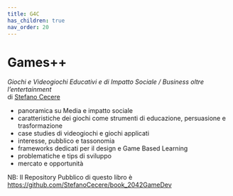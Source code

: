 ```yaml
---
title: G4C
has_children: true
nav_order: 20
---
```


# Games++
*Giochi e Videogiochi Educativi e di Impatto Sociale / Business oltre l’entertainment*  
di [Stefano Cecere](https://github.com/StefanoCecere)

- panoramica su Media e impatto sociale
- caratteristiche dei giochi come strumenti di educazione, persuasione e trasformazione
- case studies di videogiochi e giochi applicati
- interesse, pubblico e tassonomia
- frameworks dedicati per il design e Game Based Learning
- problematiche e tips di sviluppo
- mercato e opportunità

NB: Il Repository Pubblico di questo libro è
<https://github.com/StefanoCecere/book_2042GameDev>
